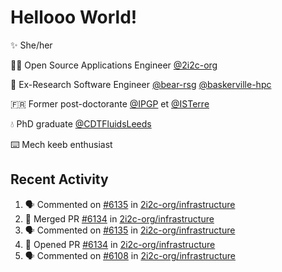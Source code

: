 # Hellooo World!

✨ She/her

👩‍💻 Open Source Applications Engineer [@2i2c-org](https://2i2c.org/)

🐻 Ex-Research Software Engineer [@bear-rsg](https://github.com/bear-rsg) [@baskerville-hpc](https://github.com/baskerville-hpc) 

🇫🇷 Former post-doctorante [@IPGP](https://github.com/IPGP) et [@ISTerre](https://www.isterre.fr/) 

💧 PhD graduate [@CDTFluidsLeeds](https://fluid-dynamics.leeds.ac.uk/) 

⌨️ Mech keeb enthusiast 

## Recent Activity 

<!--START_SECTION:activity-->
1. 🗣 Commented on [#6135](https://github.com/2i2c-org/infrastructure/pull/6135#issuecomment-2916663157) in [2i2c-org/infrastructure](https://github.com/2i2c-org/infrastructure)
2. 🎉 Merged PR [#6134](https://github.com/2i2c-org/infrastructure/pull/6134) in [2i2c-org/infrastructure](https://github.com/2i2c-org/infrastructure)
3. 🗣 Commented on [#6135](https://github.com/2i2c-org/infrastructure/pull/6135#issuecomment-2916489762) in [2i2c-org/infrastructure](https://github.com/2i2c-org/infrastructure)
4. 💪 Opened PR [#6134](https://github.com/2i2c-org/infrastructure/pull/6134) in [2i2c-org/infrastructure](https://github.com/2i2c-org/infrastructure)
5. 🗣 Commented on [#6108](https://github.com/2i2c-org/infrastructure/pull/6108#issuecomment-2912790367) in [2i2c-org/infrastructure](https://github.com/2i2c-org/infrastructure)
<!--END_SECTION:activity-->
